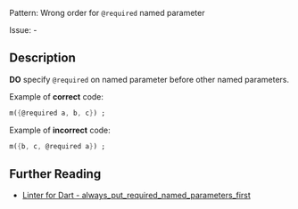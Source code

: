 Pattern: Wrong order for `@required` named parameter

Issue: -

## Description

**DO** specify `@required` on named parameter before other named parameters.

Example of **correct** code:
```dart
m({@required a, b, c}) ;
```

Example of **incorrect** code:
```dart
m({b, c, @required a}) ;
```

## Further Reading

* [Linter for Dart - always_put_required_named_parameters_first](https://dart.dev/tools/linter-rules/always_put_required_named_parameters_first)